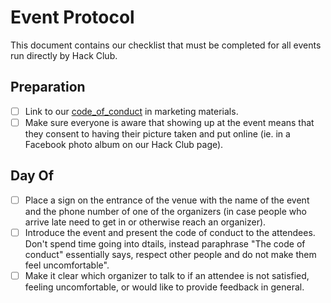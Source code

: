 # Event Protocol

This document contains our checklist that must be completed for all events run directly by Hack Club.

## Preparation
- [ ] Link to our [code_of_conduct][code_of_conduct] in marketing materials.
- [ ] Make sure everyone is aware that showing up at the event means that they consent to having their picture taken and put online (ie. in a Facebook photo album on our Hack Club page).

[code_of_conduct]: https://github.com/hackclub/blob/master/CONDUCT.md

## Day Of 
- [ ] Place a sign on the entrance of the venue with the name of the event and the phone number of one of the organizers (in case people who arrive late need to get in or otherwise reach an organizer).
- [ ] Introduce the event and present the code of conduct to the attendees. Don't spend time going into dtails, instead paraphrase "The code of conduct" essentially says, respect other people and do not make them feel uncomfortable".
- [ ] Make it clear which organizer to talk to if an attendee is not satisfied, feeling uncomfortable, or would like to provide feedback in general.
